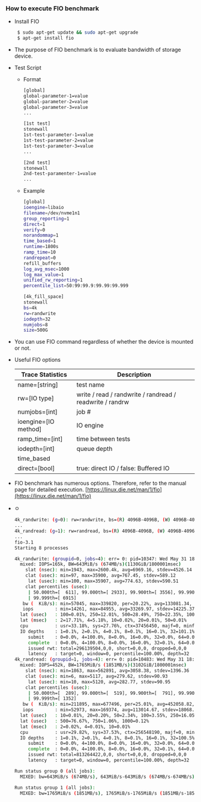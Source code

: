 ### How to execute FIO benchmark




- Install FIO
  ```bash
   $ sudo apt-get update && sudo apt-get upgrade
   $ apt-get install fio
  ```

- The purpose of FIO benchmark is to evaluate bandwidth of storage device.

- Test Script
  - Format
    ```bash
    [global]
    global-parameter-1=value
    global-parameter-2=value
    global-parameter-3=value
    ...

    [1st test]
    stonewall
    1st-test-parameter-1=value
    1st-test-parameter-2=value
    1st-test-parameter-3=value
    ...

    [2nd test]
    stonewall
    2nd-test-paramenter-1=value
    ...

    ```
  - Example
    ```bash
    [global]
    ioengine=libaio
    filename=/dev/nvme1n1
    group_reporting=1
    direct=1
    verify=0
    norandommap=1
    time_based=1
    runtime=1800s
    ramp_time=10
    randrepeat=0
    refill_buffers
    log_avg_msec=1000
    log_max_value=1
    unified_rw_reporting=1
    percentile_list=50:99:99.9:99.99:99.999

    [4k_fill_space]
    stonewall
    bs=4k
    rw=randwrite
    iodepth=32
    numjobs=8
    size=500G
    ```


- You can use FIO command regardless of whether the device is mounted or not. 
- Useful FIO options

  | Trace Statistics      | Description |
  |-----------------------|-------------|
  | name=[string]         | test name   |
  | rw=[IO type]          | write / read / randwrite / randread / readwrite / randrw |
  | numjobs=[int]         | job #       |
  | ioengine=[IO method]  | IO engine             |
  | ramp_time=[int]       | time between tests    | 
  | iodepth=[int]         | queue depth           |
  | time_based            |   |
  | direct=[bool]         | true: direct IO / false: Buffered IO |
  
    



- FIO benchmark has numerous options. Therefore, refer to the manual page for detailed execution. 
  [https://linux.die.net/man/1/fio](https://linux.die.net/man/1/fio)
  
- ㅇ
  ```bash
  4k_randwrite: (g=0): rw=randwrite, bs=(R) 4096B-4096B, (W) 4096B-4096B, (T) 4096B-4096B, ioengine=libaio, iodepth=32
  ...
  4k_randread: (g=1): rw=randread, bs=(R) 4096B-4096B, (W) 4096B-4096B, (T) 4096B-4096B, ioengine=libaio, iodepth=32
  ...
  fio-3.1
  Starting 8 processes

  4k_randwrite: (groupid=0, jobs=4): err= 0: pid=10347: Wed May 31 18:15:30 2023
    mixed: IOPS=165k, BW=643MiB/s (674MB/s)(1130GiB/1800001msec)
      slat (nsec): min=1943, max=2600.4k, avg=6969.16, stdev=4526.14
      clat (usec): min=97, max=35900, avg=767.45, stdev=589.12
       lat (usec): min=100, max=35907, avg=774.63, stdev=590.51
      clat percentiles (usec):
       | 50.000th=[  611], 99.000th=[ 2933], 99.900th=[ 3556], 99.990th=[ 4424],
       | 99.999th=[ 6915]
     bw (  KiB/s): min=57045, max=339820, per=20.22%, avg=133081.34, stdev=56901.48, samples=14396
     iops        : min=14261, max=84955, avg=33269.97, stdev=14225.37, samples=14396
    lat (usec)   : 100=0.01%, 250=12.01%, 500=28.49%, 750=22.35%, 1000=14.23%
    lat (msec)   : 2=17.71%, 4=5.18%, 10=0.02%, 20=0.01%, 50=0.01%
    cpu          : usr=33.18%, sys=27.76%, ctx=37456450, majf=0, minf=12
    IO depths    : 1=0.1%, 2=0.1%, 4=0.1%, 8=0.1%, 16=0.1%, 32=101.1%, >=64=0.0%
       submit    : 0=0.0%, 4=100.0%, 8=0.0%, 16=0.0%, 32=0.0%, 64=0.0%, >=64=0.0%
       complete  : 0=0.0%, 4=100.0%, 8=0.0%, 16=0.0%, 32=0.1%, 64=0.0%, >=64=0.0%
       issued rwt: total=296139504,0,0, short=0,0,0, dropped=0,0,0
       latency   : target=0, window=0, percentile=100.00%, depth=32
  4k_randread: (groupid=1, jobs=4): err= 0: pid=10483: Wed May 31 18:15:30 2023
    mixed: IOPS=452k, BW=1765MiB/s (1851MB/s)(3102GiB/1800001msec)
      slat (nsec): min=1863, max=562891, avg=3058.38, stdev=1396.36
      clat (usec): min=6, max=5117, avg=279.62, stdev=90.93
       lat (usec): min=10, max=5120, avg=282.77, stdev=90.95
      clat percentiles (usec):
       | 50.000th=[  289], 99.000th=[  519], 99.900th=[  791], 99.990th=[ 1074],
       | 99.999th=[ 1352]
     bw (  KiB/s): min=211895, max=677496, per=25.01%, avg=452058.82, stdev=72274.49, samples=14400
     iops        : min=52973, max=169374, avg=113014.67, stdev=18068.62, samples=14400
    lat (usec)   : 10=0.01%, 20=0.20%, 50=2.34%, 100=3.55%, 250=16.05%
    lat (usec)   : 500=76.67%, 750=1.06%, 1000=0.12%
    lat (msec)   : 2=0.02%, 4=0.01%, 10=0.01%
    cpu          : usr=29.82%, sys=37.53%, ctx=256548190, majf=0, minf=9
    IO depths    : 1=0.1%, 2=0.1%, 4=0.1%, 8=0.1%, 16=0.1%, 32=100.5%, >=64=0.0%
       submit    : 0=0.0%, 4=100.0%, 8=0.0%, 16=0.0%, 32=0.0%, 64=0.0%, >=64=0.0%
       complete  : 0=0.0%, 4=100.0%, 8=0.0%, 16=0.0%, 32=0.1%, 64=0.0%, >=64=0.0%
       issued rwt: total=813264422,0,0, short=0,0,0, dropped=0,0,0
       latency   : target=0, window=0, percentile=100.00%, depth=32

  Run status group 0 (all jobs):
    MIXED: bw=643MiB/s (674MB/s), 643MiB/s-643MiB/s (674MB/s-674MB/s), io=1130GiB (1213GB), run=1800001-1800001msec

  Run status group 1 (all jobs):
    MIXED: bw=1765MiB/s (1851MB/s), 1765MiB/s-1765MiB/s (1851MB/s-1851MB/s), io=3102GiB (3331GB), run=1800001-1800001msec
  ```


